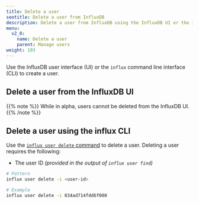```yaml
---
title: Delete a user
seotitle: Delete a user from InfluxDB
description: Delete a user from InfluxDB using the InfluxDB UI or the influx CLI.
menu:
  v2_0:
    name: Delete a user
    parent: Manage users
weight: 103
---
```


Use the InfluxDB user interface (UI) or the `influx` command line interface (CLI)
to create a user.

## Delete a user from the InfluxDB UI

{{% note %}}
While in alpha, users cannot be deleted from the InfluxDB UI.
{{% /note %}}

## Delete a user using the influx CLI

Use the [`influx user delete` command](/v2.0/reference/cli/influx/user/delete)
to delete a user. Deleting a user requires the following:

- The user ID _(provided in the output of `influx user find`)_

```sh
# Pattern
influx user delete -i <user-id>

# Example
influx user delete -i 034ad714fdd6f000
```
